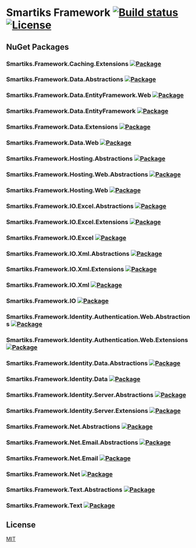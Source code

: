 ﻿# Smartiks Framework [![Build status](https://ci.appveyor.com/api/projects/status/bp8vqaqp92f7wqan?svg=true)](https://ci.appveyor.com/project/mehyaa/smartiks-framework) [![License](https://img.shields.io/github/license/smartikscomtr/smartiks-framework.svg)](https://opensource.org/licenses/MIT)

## NuGet Packages

### Smartiks.Framework.Caching.Extensions [![Package](https://img.shields.io/nuget/v/Smartiks.Framework.Caching.Extensions.svg)](https://www.nuget.org/packages/Smartiks.Framework.Caching.Extensions)

### Smartiks.Framework.Data.Abstractions [![Package](https://img.shields.io/nuget/v/Smartiks.Framework.Data.Abstractions.svg)](https://www.nuget.org/packages/Smartiks.Framework.Data.Abstractions)

### Smartiks.Framework.Data.EntityFramework.Web [![Package](https://img.shields.io/nuget/v/Smartiks.Framework.Data.EntityFramework.Web.svg)](https://www.nuget.org/packages/Smartiks.Framework.Data.EntityFramework.Web)

### Smartiks.Framework.Data.EntityFramework [![Package](https://img.shields.io/nuget/v/Smartiks.Framework.Data.EntityFramework.svg)](https://www.nuget.org/packages/Smartiks.Framework.Data.EntityFramework)

### Smartiks.Framework.Data.Extensions [![Package](https://img.shields.io/nuget/v/Smartiks.Framework.Data.Extensions.svg)](https://www.nuget.org/packages/Smartiks.Framework.Data.Extensions)

### Smartiks.Framework.Data.Web [![Package](https://img.shields.io/nuget/v/Smartiks.Framework.Data.Web.svg)](https://www.nuget.org/packages/Smartiks.Framework.Data.Web)

### Smartiks.Framework.Hosting.Abstractions [![Package](https://img.shields.io/nuget/v/Smartiks.Framework.Hosting.Abstractions.svg)](https://www.nuget.org/packages/Smartiks.Framework.Hosting.Abstractions)

### Smartiks.Framework.Hosting.Web.Abstractions [![Package](https://img.shields.io/nuget/v/Smartiks.Framework.Hosting.Web.Abstractions.svg)](https://www.nuget.org/packages/Smartiks.Framework.Hosting.Web.Abstractions)

### Smartiks.Framework.Hosting.Web [![Package](https://img.shields.io/nuget/v/Smartiks.Framework.Hosting.Web.svg)](https://www.nuget.org/packages/Smartiks.Framework.Hosting.Web)

### Smartiks.Framework.IO.Excel.Abstractions [![Package](https://img.shields.io/nuget/v/Smartiks.Framework.IO.Excel.Abstractions.svg)](https://www.nuget.org/packages/Smartiks.Framework.IO.Excel.Abstractions)

### Smartiks.Framework.IO.Excel.Extensions [![Package](https://img.shields.io/nuget/v/Smartiks.Framework.IO.Excel.Extensions.svg)](https://www.nuget.org/packages/Smartiks.Framework.IO.Excel.Extensions)

### Smartiks.Framework.IO.Excel [![Package](https://img.shields.io/nuget/v/Smartiks.Framework.IO.Excel.svg)](https://www.nuget.org/packages/Smartiks.Framework.IO.Excel)

### Smartiks.Framework.IO.Xml.Abstractions [![Package](https://img.shields.io/nuget/v/Smartiks.Framework.IO.Xml.Abstractions.svg)](https://www.nuget.org/packages/Smartiks.Framework.IO.Xml.Abstractions)

### Smartiks.Framework.IO.Xml.Extensions [![Package](https://img.shields.io/nuget/v/Smartiks.Framework.IO.Xml.Extensions.svg)](https://www.nuget.org/packages/Smartiks.Framework.IO.Xml.Extensions)

### Smartiks.Framework.IO.Xml [![Package](https://img.shields.io/nuget/v/Smartiks.Framework.IO.Xml.svg)](https://www.nuget.org/packages/Smartiks.Framework.IO.Xml)

### Smartiks.Framework.IO [![Package](https://img.shields.io/nuget/v/Smartiks.Framework.IO.svg)](https://www.nuget.org/packages/Smartiks.Framework.IO)

### Smartiks.Framework.Identity.Authentication.Web.Abstractions [![Package](https://img.shields.io/nuget/v/Smartiks.Framework.Identity.Authentication.Web.Abstractions.svg)](https://www.nuget.org/packages/Smartiks.Framework.Identity.Authentication.Web.Abstractions)

### Smartiks.Framework.Identity.Authentication.Web.Extensions [![Package](https://img.shields.io/nuget/v/Smartiks.Framework.Identity.Authentication.Web.Extensions.svg)](https://www.nuget.org/packages/Smartiks.Framework.Identity.Authentication.Web.Extensions)

### Smartiks.Framework.Identity.Data.Abstractions [![Package](https://img.shields.io/nuget/v/Smartiks.Framework.Identity.Data.Abstractions.svg)](https://www.nuget.org/packages/Smartiks.Framework.Identity.Data.Abstractions)

### Smartiks.Framework.Identity.Data [![Package](https://img.shields.io/nuget/v/Smartiks.Framework.Identity.Data.svg)](https://www.nuget.org/packages/Smartiks.Framework.Identity.Data)

### Smartiks.Framework.Identity.Server.Abstractions [![Package](https://img.shields.io/nuget/v/Smartiks.Framework.Identity.Server.Abstractions.svg)](https://www.nuget.org/packages/Smartiks.Framework.Identity.Server.Abstractions)

### Smartiks.Framework.Identity.Server.Extensions [![Package](https://img.shields.io/nuget/v/Smartiks.Framework.Identity.Server.Extensions.svg)](https://www.nuget.org/packages/Smartiks.Framework.Identity.Server.Extensions)

### Smartiks.Framework.Net.Abstractions [![Package](https://img.shields.io/nuget/v/Smartiks.Framework.Net.Abstractions.svg)](https://www.nuget.org/packages/Smartiks.Framework.Net.Abstractions)

### Smartiks.Framework.Net.Email.Abstractions [![Package](https://img.shields.io/nuget/v/Smartiks.Framework.Net.Email.Abstractions.svg)](https://www.nuget.org/packages/Smartiks.Framework.Net.Email.Abstractions)

### Smartiks.Framework.Net.Email [![Package](https://img.shields.io/nuget/v/Smartiks.Framework.Net.Email.svg)](https://www.nuget.org/packages/Smartiks.Framework.Net.Email)

### Smartiks.Framework.Net [![Package](https://img.shields.io/nuget/v/Smartiks.Framework.Net.svg)](https://www.nuget.org/packages/Smartiks.Framework.Net)

### Smartiks.Framework.Text.Abstractions [![Package](https://img.shields.io/nuget/v/Smartiks.Framework.Text.Abstractions.svg)](https://www.nuget.org/packages/Smartiks.Framework.Text.Abstractions)

### Smartiks.Framework.Text [![Package](https://img.shields.io/nuget/v/Smartiks.Framework.Text.svg)](https://www.nuget.org/packages/Smartiks.Framework.Text)

## License

[MIT](https://github.com/smartikscomtr/smartiks-framework/blob/master/LICENSE)
